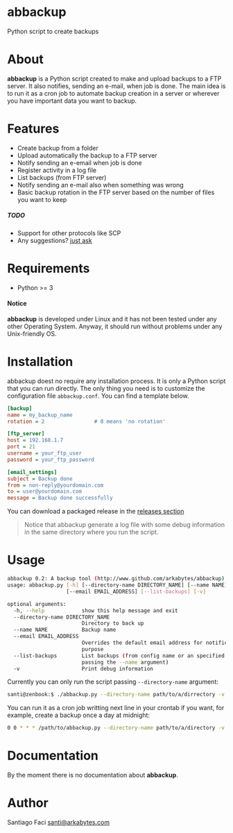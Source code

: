 # abbackup

Python script to create backups

# About

**abbackup** is a Python script created to make and upload backups to a FTP server. It also notifies, sending an e-mail, when job is done.
The main idea is to run it as a cron job to automate backup creation in a server or wherever you have important data you want to backup.

# Features

  * Create backup from a folder
  * Upload automatically the backup to a FTP server
  * Notify sending an e-email when job is done
  * Register activity in a log file
  * List backups (from FTP server)
  * Notify sending an e-mail also when something was wrong
  * Basic backup rotation in the FTP server based on the number of files you want to keep

##### TODO
  
  * Support for other protocols like SCP
  * Any suggestions? [just ask](https://github.com/arkabytes/abbackup/issues)

# Requirements

  * Python >= 3
  

#### Notice

**abbackup** is developed under Linux and it has not been tested under any other Operating System. Anyway, it should run without problems under any Unix-friendly OS.

# Installation

abbackup doest no require any installation process. It is only a Python script that you can run directly.
The only thing you need is to customize the configuration file `abbackup.conf`. You can find a template below.

```ini
[backup]
name = my_backup_name
rotation = 2                # 0 means 'no rotation'

[ftp_server]
host = 192.168.1.7
port = 21
username = your_ftp_user
password = your_ftp_password

[email_settings]
subject = Backup done
from = non-reply@yourdomain.com
to = user@yourdomain.com
message = Backup done successfully
```

You can download a packaged release in the [releases section](https://github.com/arkabytes/abbackup/releases)

> Notice that abbackup generate a log file with some debug information in the same directory where you run the script.

# Usage

```bash
abbackup 0.2: A backup tool (http://www.github.com/arkabytes/abbackup)
usage: abbackup.py [-h] [--directory-name DIRECTORY_NAME] [--name NAME]
                   [--email EMAIL_ADDRESS] [--list-backups] [-v]

optional arguments:
  -h, --help            show this help message and exit
  --directory-name DIRECTORY_NAME
                        Directory to back up
  --name NAME           Backup name
  --email EMAIL_ADDRESS
                        Overrides the default email address for notification
                        purpose
  --list-backups        List backups (from config name or an specified one
                        passing the --name argument)
  -v                    Print debug information
```

Currently you can only run the script passing `--directory-name` argument:

```bash
santi@zenbook:$ ./abbackup.py --directory-name path/to/a/dirrectory -v
``` 

You can run it as a cron job writting next line in your crontab if you want, for example, create a backup once a day at midnight:

```bash
0 0 * * * /path/to/abbackup.py --directory-name path/to/a/directory -v
```

# Documentation

By the moment there is no documentation about **abbackup**.

# Author

Santiago Faci <santi@arkabytes.com>
